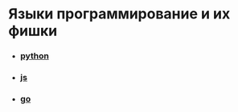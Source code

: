 # Языки программирование и их фишки

-   ### [python](python/content.md)
-   ### [js](js/content.md)
-   ### [go](go/content.md)